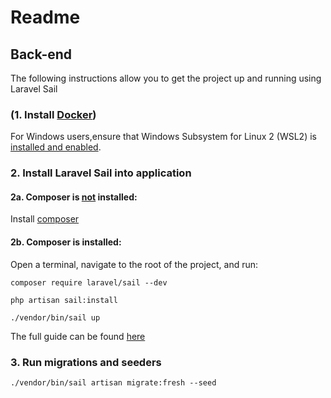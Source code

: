 # Readme

## Back-end

The following instructions allow you to get the project up and running using Laravel Sail

### (1. Install [Docker](https://www.docker.com/products/docker-desktop/))

For Windows users,ensure that Windows Subsystem for Linux 2 (WSL2)
is [installed and enabled](https://learn.microsoft.com/en-us/windows/wsl/install).

### 2. Install Laravel Sail into application

#### 2a. Composer is <u>not</u> installed:

Install [composer](https://getcomposer.org/)

#### 2b. Composer is installed:

Open a terminal, navigate to the root of the project, and run:

```
composer require laravel/sail --dev
```

```
php artisan sail:install
```

```
./vendor/bin/sail up
```

The full guide can be found [here](https://laravel.com/docs/10.x/sail#installing-sail-into-existing-applications)

### 3. Run migrations and seeders

```./vendor/bin/sail artisan migrate:fresh --seed```
